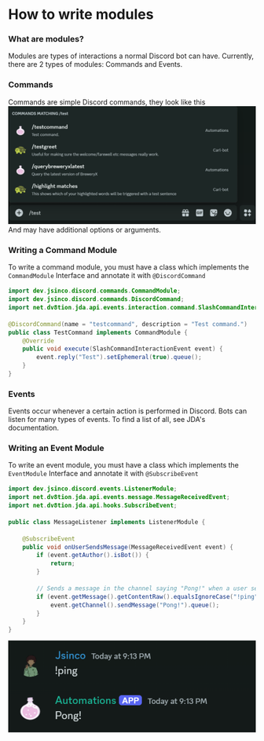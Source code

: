 # How to write modules

### What are modules?
Modules are types of interactions a normal Discord bot can have.
Currently, there are 2 types of modules: Commands and Events.

### Commands

Commands are simple Discord commands, they look like this ![img.png](img.png)
And may have additional options or arguments.

### Writing a Command Module
To write a command module, you must have a class which implements the `CommandModule` Interface and annotate it with `@DiscordCommand`

```java
import dev.jsinco.discord.commands.CommandModule;
import dev.jsinco.discord.commands.DiscordCommand;
import net.dv8tion.jda.api.events.interaction.command.SlashCommandInteractionEvent;

@DiscordCommand(name = "testcommand", description = "Test command.")
public class TestCommand implements CommandModule {
    @Override
    public void execute(SlashCommandInteractionEvent event) {
        event.reply("Test").setEphemeral(true).queue();
    }
}
```

### Events

Events occur whenever a certain action is performed in Discord.
Bots can listen for many types of events. To find a list of all, see JDA's documentation.

### Writing an Event Module
To write an event module, you must have a class which implements the `EventModule` Interface and annotate it with `@SubscribeEvent`

```java
import dev.jsinco.discord.events.ListenerModule;
import net.dv8tion.jda.api.events.message.MessageReceivedEvent;
import net.dv8tion.jda.api.hooks.SubscribeEvent;

public class MessageListener implements ListenerModule {

    @SubscribeEvent
    public void onUserSendsMessage(MessageReceivedEvent event) {
        if (event.getAuthor().isBot()) {
            return;
        }
        
        // Sends a message in the channel saying "Pong!" when a user sends "!ping"
        if (event.getMessage().getContentRaw().equalsIgnoreCase("!ping")) {
            event.getChannel().sendMessage("Pong!").queue();
        }
    }
}
```

![img_1.png](img_1.png)